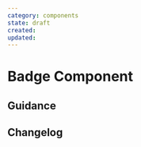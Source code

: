 ```yaml
---
category: components
state: draft
created: 
updated: 
---
```


# Badge Component

## Guidance

## Changelog
